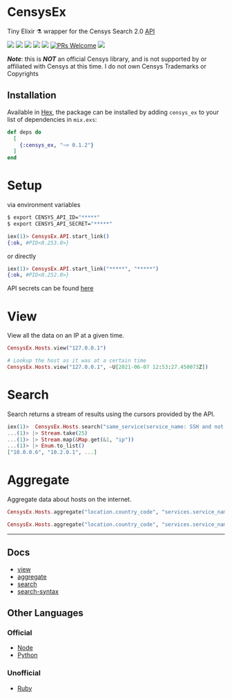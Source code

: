 # CensysEx
Tiny Elixir ⚗️ wrapper for the Censys Search 2.0 [API](https://search.censys.io/api) 

[![](https://github.com/bwireman/censys_ex/actions/workflows/elixir.yml/badge.svg?branch=main)](https://github.com/bwireman/censys_ex/actions/workflows/elixir.yml)
[![](https://img.shields.io/github/license/bwireman/censys_ex?color=brightgreen)](https://github.com/bwireman/censys_ex/blob/main/LICENSE)
[![](https://img.shields.io/github/last-commit/bwireman/censys_ex)](https://github.com/bwireman/censys_ex/commit/main)
[![](https://img.shields.io/hexpm/v/censys_ex?color=brightgreen&style=flat)](https://hexdocs.pm/censys_ex/readme.html)
[![](https://img.shields.io/hexpm/dt/censys_ex?color=brightgreen)](https://hex.pm/packages/censys_ex/)
[![PRs Welcome](https://img.shields.io/badge/PRs-welcome-brightgreen)](http://makeapullrequest.com)
![](https://img.shields.io/badge/Sick-as%20hell%20%F0%9F%A4%98-red)

_**Note**_: this is **_NOT_** an official Censys library, and is not supported by or affiliated with Censys at this time. I do not own Censys Trademarks or Copyrights

## Installation

Available in [Hex](https://hex.pm/packages/censys_ex), the package can be installed by adding `censys_ex` to your list of dependencies in `mix.exs`:

```elixir
def deps do
  [
    {:censys_ex, "~> 0.1.2"}
  ]
end
```

# Setup
via environment variables
```bash
$ export CENSYS_API_ID="*****"
$ export CENSYS_API_SECRET="*****"
```

```elixir
iex(1)> CensysEx.API.start_link()
{:ok, #PID<0.253.0>}
```
or directly
```elixir
iex(1)> CensysEx.API.start_link("*****", "*****")
{:ok, #PID<0.252.0>}
```
API secrets can be found [here](https://search.censys.io/account/api)


# View

View all the data on an IP at a given time. 

```elixir
CensysEx.Hosts.view("127.0.0.1")

# Lookup the host as it was at a certain time
CensysEx.Hosts.view("127.0.0.1", ~U[2021-06-07 12:53:27.450073Z])
```

# Search
Search returns a stream of results using the cursors provided by the API.

```elixir
iex(1)>  CensysEx.Hosts.search("same_service(service_name: SSH and not port: 22)")
...(1)> |> Stream.take(25)
...(1)> |> Stream.map(&Map.get(&1, "ip"))
...(1)> |> Enum.to_list()
["10.0.0.6", "10.2.0.1", ...]
```

# Aggregate

Aggregate data about hosts on the internet.

```elixir
CensysEx.Hosts.aggregate("location.country_code", "services.service_name: MEMCACHED")

CensysEx.Hosts.aggregate("location.country_code", "services.service_name: MEMCACHED", 10)
```
---
## Docs
- [view](https://search.censys.io/api/docs/v2/hosts/view)
- [aggregate](https://search.censys.io/api/docs/v2/hosts/aggregate)
- [search](https://search.censys.io/api/docs/v2/search)
- [search-syntax](https://search.censys.io/search/language?resource=hosts)

## Other Languages

### Official
- [Node](https://github.com/censys/censys-node-js)
- [Python](https://github.com/censys/censys-python)

### Unofficial
- [Ruby](https://github.com/ninoseki/censysx/)
